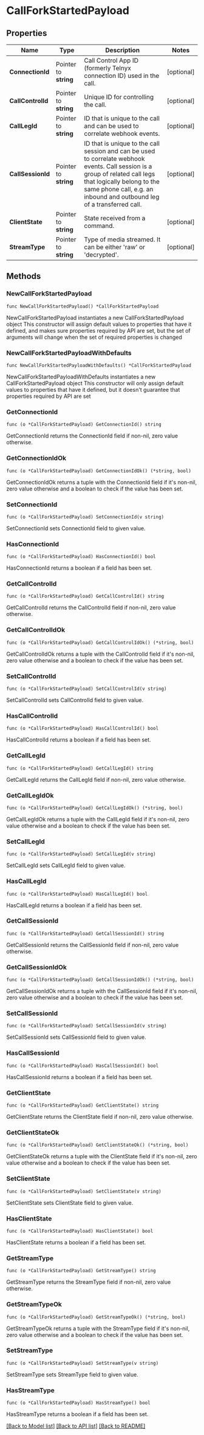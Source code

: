 # CallForkStartedPayload

## Properties

Name | Type | Description | Notes
------------ | ------------- | ------------- | -------------
**ConnectionId** | Pointer to **string** | Call Control App ID (formerly Telnyx connection ID) used in the call. | [optional] 
**CallControlId** | Pointer to **string** | Unique ID for controlling the call. | [optional] 
**CallLegId** | Pointer to **string** | ID that is unique to the call and can be used to correlate webhook events. | [optional] 
**CallSessionId** | Pointer to **string** | ID that is unique to the call session and can be used to correlate webhook events. Call session is a group of related call legs that logically belong to the same phone call, e.g. an inbound and outbound leg of a transferred call. | [optional] 
**ClientState** | Pointer to **string** | State received from a command. | [optional] 
**StreamType** | Pointer to **string** | Type of media streamed. It can be either &#39;raw&#39; or &#39;decrypted&#39;. | [optional] 

## Methods

### NewCallForkStartedPayload

`func NewCallForkStartedPayload() *CallForkStartedPayload`

NewCallForkStartedPayload instantiates a new CallForkStartedPayload object
This constructor will assign default values to properties that have it defined,
and makes sure properties required by API are set, but the set of arguments
will change when the set of required properties is changed

### NewCallForkStartedPayloadWithDefaults

`func NewCallForkStartedPayloadWithDefaults() *CallForkStartedPayload`

NewCallForkStartedPayloadWithDefaults instantiates a new CallForkStartedPayload object
This constructor will only assign default values to properties that have it defined,
but it doesn't guarantee that properties required by API are set

### GetConnectionId

`func (o *CallForkStartedPayload) GetConnectionId() string`

GetConnectionId returns the ConnectionId field if non-nil, zero value otherwise.

### GetConnectionIdOk

`func (o *CallForkStartedPayload) GetConnectionIdOk() (*string, bool)`

GetConnectionIdOk returns a tuple with the ConnectionId field if it's non-nil, zero value otherwise
and a boolean to check if the value has been set.

### SetConnectionId

`func (o *CallForkStartedPayload) SetConnectionId(v string)`

SetConnectionId sets ConnectionId field to given value.

### HasConnectionId

`func (o *CallForkStartedPayload) HasConnectionId() bool`

HasConnectionId returns a boolean if a field has been set.

### GetCallControlId

`func (o *CallForkStartedPayload) GetCallControlId() string`

GetCallControlId returns the CallControlId field if non-nil, zero value otherwise.

### GetCallControlIdOk

`func (o *CallForkStartedPayload) GetCallControlIdOk() (*string, bool)`

GetCallControlIdOk returns a tuple with the CallControlId field if it's non-nil, zero value otherwise
and a boolean to check if the value has been set.

### SetCallControlId

`func (o *CallForkStartedPayload) SetCallControlId(v string)`

SetCallControlId sets CallControlId field to given value.

### HasCallControlId

`func (o *CallForkStartedPayload) HasCallControlId() bool`

HasCallControlId returns a boolean if a field has been set.

### GetCallLegId

`func (o *CallForkStartedPayload) GetCallLegId() string`

GetCallLegId returns the CallLegId field if non-nil, zero value otherwise.

### GetCallLegIdOk

`func (o *CallForkStartedPayload) GetCallLegIdOk() (*string, bool)`

GetCallLegIdOk returns a tuple with the CallLegId field if it's non-nil, zero value otherwise
and a boolean to check if the value has been set.

### SetCallLegId

`func (o *CallForkStartedPayload) SetCallLegId(v string)`

SetCallLegId sets CallLegId field to given value.

### HasCallLegId

`func (o *CallForkStartedPayload) HasCallLegId() bool`

HasCallLegId returns a boolean if a field has been set.

### GetCallSessionId

`func (o *CallForkStartedPayload) GetCallSessionId() string`

GetCallSessionId returns the CallSessionId field if non-nil, zero value otherwise.

### GetCallSessionIdOk

`func (o *CallForkStartedPayload) GetCallSessionIdOk() (*string, bool)`

GetCallSessionIdOk returns a tuple with the CallSessionId field if it's non-nil, zero value otherwise
and a boolean to check if the value has been set.

### SetCallSessionId

`func (o *CallForkStartedPayload) SetCallSessionId(v string)`

SetCallSessionId sets CallSessionId field to given value.

### HasCallSessionId

`func (o *CallForkStartedPayload) HasCallSessionId() bool`

HasCallSessionId returns a boolean if a field has been set.

### GetClientState

`func (o *CallForkStartedPayload) GetClientState() string`

GetClientState returns the ClientState field if non-nil, zero value otherwise.

### GetClientStateOk

`func (o *CallForkStartedPayload) GetClientStateOk() (*string, bool)`

GetClientStateOk returns a tuple with the ClientState field if it's non-nil, zero value otherwise
and a boolean to check if the value has been set.

### SetClientState

`func (o *CallForkStartedPayload) SetClientState(v string)`

SetClientState sets ClientState field to given value.

### HasClientState

`func (o *CallForkStartedPayload) HasClientState() bool`

HasClientState returns a boolean if a field has been set.

### GetStreamType

`func (o *CallForkStartedPayload) GetStreamType() string`

GetStreamType returns the StreamType field if non-nil, zero value otherwise.

### GetStreamTypeOk

`func (o *CallForkStartedPayload) GetStreamTypeOk() (*string, bool)`

GetStreamTypeOk returns a tuple with the StreamType field if it's non-nil, zero value otherwise
and a boolean to check if the value has been set.

### SetStreamType

`func (o *CallForkStartedPayload) SetStreamType(v string)`

SetStreamType sets StreamType field to given value.

### HasStreamType

`func (o *CallForkStartedPayload) HasStreamType() bool`

HasStreamType returns a boolean if a field has been set.


[[Back to Model list]](../README.md#documentation-for-models) [[Back to API list]](../README.md#documentation-for-api-endpoints) [[Back to README]](../README.md)


